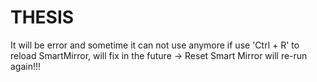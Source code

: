 # THESIS
It will be error and sometime it can not use anymore if use 'Ctrl + R' to reload SmartMirror, will fix in the future
-> Reset Smart Mirror will re-run again!!!
